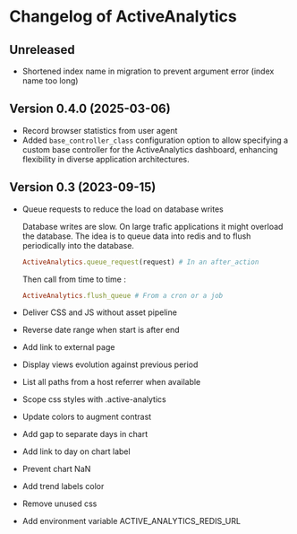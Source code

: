 # Changelog of ActiveAnalytics

## Unreleased

-   Shortened index name in migration to prevent argument error (index name too long)

## Version 0.4.0 (2025-03-06)

-   Record browser statistics from user agent
-   Added `base_controller_class` configuration option to allow specifying a custom base controller for the ActiveAnalytics dashboard,
    enhancing flexibility in diverse application architectures.

## Version 0.3 (2023-09-15)

*   Queue requests to reduce the load on database writes

    Database writes are slow. On large trafic applications it might overload the database.
    The idea is to queue data into redis and to flush periodically into the database.

    ```ruby
    ActiveAnalytics.queue_request(request) # In an after_action
    ```

    Then call from time to time :

    ```ruby
    ActiveAnalytics.flush_queue # From a cron or a job
    ```

*   Deliver CSS and JS without asset pipeline
*   Reverse date range when start is after end
*   Add link to external page
*   Display views evolution against previous period
*   List all paths from a host referrer when available
*   Scope css styles with .active-analytics
*   Update colors to augment contrast
*   Add gap to separate days in chart
*   Add link to day on chart label
*   Prevent chart NaN
*   Add trend labels color
*   Remove unused css
*   Add environment variable ACTIVE_ANALYTICS_REDIS_URL
